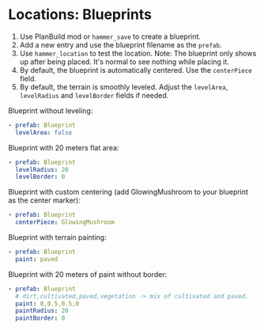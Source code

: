 # Locations: Blueprints

1. Use PlanBuild mod or `hammer_save` to create a blueprint.
2. Add a new entry and use the blueprint filename as the `prefab`.
3. Use `hammer_location` to test the location. Note: The blueprint only shows up after being placed. It's normal to see nothing while placing it.
4. By default, the blueprint is automatically centered. Use the `centerPiece` field.
5. By default, the terrain is smoothly leveled. Adjust the `levelArea`, `levelRadius` and `levelBorder` fields if needed.

Blueprint without leveling:
```yaml
- prefab: Blueprint
  levelArea: false
```

Blueprint with 20 meters flat area:
```yaml
- prefab: Blueprint
  levelRadius: 20
  levelBorder: 0
```

Blueprint with custom centering (add GlowingMushroom to your blueprint as the center marker):
```yaml
- prefab: Blueprint
  centerPiece: GlowingMushroom
```

Blueprint with terrain painting:
```yaml
- prefab: Blueprint
  paint: paved
```

Blueprint with 20 meters of paint without border:
```yaml
- prefab: Blueprint
  # dirt,cultivated,paved,vegetation -> mix of cultivated and paved.
  paint: 0,0.5,0.5,0
  paintRadius: 20
  paintBorder: 0
```